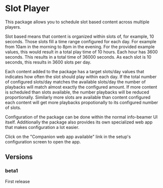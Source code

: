 # Slot Player

This package allows you to schedule slot based content across multiple players.

Slot based means that content is organized within slots of, for example, 10 seconds. Those
slots fill a time range configured for each day. For example from 10am in the morning to
8pm in the evening. For the provided example values, this would result in a total play
time of 10 hours. Each hour has 3600 seconds. This results in a total time of 36000 seconds.
As each slot is 10 seconds, this results in 3600 slots per day.

Each content added to the package has a target slots/day values that indicates how
often the slot should play within each day. If the total number of configured slots/day
matches the available slots/day the number of playbacks will match almost exactly the
configured amount. If more content is scheduled than slots available, the number playbacks
will be reduced proportionally. Similarly more slots are available than content configured
each content will get more playbacks propotionally to its configured number of slots.

Configuration of the package can be done within the normal info-beamer UI itself. Additionally
the package also provides its own specialized web app that makes configuration a lot easier.

Click on the "Companion web app available" link in the setup's configuration screen to
open the app.

## Versions

### beta1

First release
